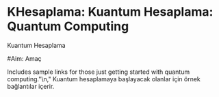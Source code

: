 # KHesaplama: Kuantum Hesaplama: Quantum Computing
Kuantum Hesaplama

#Aim: Amaç

Includes sample links for those just getting started with quantum computing."\n,"
Kuantum hesaplamaya başlayacak olanlar için örnek bağlantılar içerir.

